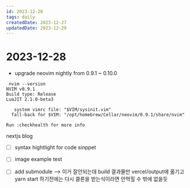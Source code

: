 ```yaml
---
id: 2023-12-28
tags: daily
createdDate: 2023-12-27
updatedDate: 2023-12-29
---
```


# 2023-12-28

- upgrade neovim nightly from 0.9.1 ~ 0.10.0
```
 nvim --version
NVIM v0.9.1
Build type: Release
LuaJIT 2.1.0-beta3

   system vimrc file: "$VIM/sysinit.vim"
  fall-back for $VIM: "/opt/homebrew/Cellar/neovim/0.9.1/share/nvim"

Run :checkhealth for more info
```

nextjs blog
- [ ] syntax hightlight for code sinppet
- [ ] image example test
- [ ] add submodule --> 이거 잘안되는데 build 결과물만 vercel/output에 옮기고 yarn start 하기전에는 다시 클론을 받는식이라면 안먹힐 수 밖에 없을듯

